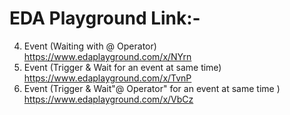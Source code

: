 # EDA Playground Link:-

4. Event (Waiting with @ Operator)   https://www.edaplayground.com/x/NYrn
5. Event (Trigger & Wait for an event at same time)   https://www.edaplayground.com/x/TvnP
6. Event (Trigger & Wait"@ Operator" for an event at same time )   https://www.edaplayground.com/x/VbCz
